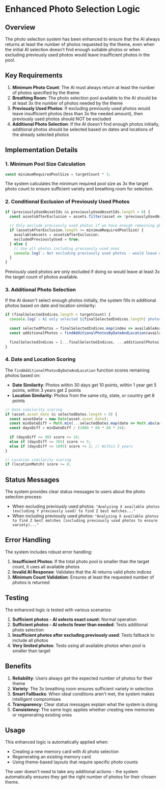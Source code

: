# Enhanced Photo Selection Logic

## Overview

The photo selection system has been enhanced to ensure that the AI always returns at least the number of photos requested by the theme, even when the initial AI selection doesn't find enough suitable photos or when excluding previously used photos would leave insufficient photos in the pool.

## Key Requirements

1. **Minimum Photo Count**: The AI must always return at least the number of photos specified by the theme
2. **Breathing Room**: The photo selection pool available to the AI should be at least 3x the number of photos needed by the theme
3. **Previously Used Photos**: If excluding previously used photos would leave insufficient photos (less than 3x the needed amount), then previously used photos should NOT be excluded
4. **Additional Photo Selection**: If the AI doesn't find enough photos initially, additional photos should be selected based on dates and locations of the already selected photos

## Implementation Details

### 1. Minimum Pool Size Calculation

```javascript
const minimumRequiredPoolSize = targetCount * 3;
```

The system calculates the minimum required pool size as 3x the target photo count to ensure sufficient variety and breathing room for selection.

### 2. Conditional Exclusion of Previously Used Photos

```javascript
if (previouslyUsedAssetIds && previouslyUsedAssetIds.length > 0) {
  const assetsAfterExclusion = assets.filter(asset => !previouslyUsedAssetIds.includes(asset.id));
  
  // Only exclude previously used photos if we have enough remaining photos
  if (assetsAfterExclusion.length >= minimumRequiredPoolSize) {
    availableAssets = assetsAfterExclusion;
    excludedPreviouslyUsed = true;
  } else {
    // Use all photos including previously used ones
    console.log(`⚠️ Not excluding previously used photos - would leave only ${assetsAfterExclusion.length} photos, need at least ${minimumRequiredPoolSize} for breathing room.`);
  }
}
```

Previously used photos are only excluded if doing so would leave at least 3x the target count of photos available.

### 3. Additional Photo Selection

If the AI doesn't select enough photos initially, the system fills in additional photos based on date and location similarity:

```javascript
if (finalSelectedIndices.length < targetCount) {
  console.log(`⚠️ AI only selected ${finalSelectedIndices.length} photos, need ${targetCount}. Filling in additional photos based on dates and locations...`);
  
  const selectedPhotos = finalSelectedIndices.map(index => availableAssets[index]).filter(Boolean);
  const additionalPhotos = findAdditionalPhotosByDateAndLocation(availableAssets, selectedPhotos, targetCount - finalSelectedIndices.length, finalSelectedIndices);
  
  finalSelectedIndices = [...finalSelectedIndices, ...additionalPhotos];
}
```

### 4. Date and Location Scoring

The `findAdditionalPhotosByDateAndLocation` function scores remaining photos based on:

- **Date Similarity**: Photos within 30 days get 10 points, within 1 year get 5 points, within 3 years get 2 points
- **Location Similarity**: Photos from the same city, state, or country get 8 points

```javascript
// Date similarity scoring
if (asset.asset_date && selectedDates.length > 0) {
  const assetDate = new Date(asset.asset_date);
  const minDateDiff = Math.min(...selectedDates.map(date => Math.abs(assetDate - date)));
  const daysDiff = minDateDiff / (1000 * 60 * 60 * 24);
  
  if (daysDiff <= 30) score += 10;
  else if (daysDiff <= 365) score += 5;
  else if (daysDiff <= 1095) score += 2; // Within 3 years
}

// Location similarity scoring
if (locationMatch) score += 8;
```

## Status Messages

The system provides clear status messages to users about the photo selection process:

- When excluding previously used photos: `"Analyzing X available photos (excluding Y previously used) to find Z best matches..."`
- When including previously used photos: `"Analyzing X available photos to find Z best matches (including previously used photos to ensure variety)..."`

## Error Handling

The system includes robust error handling:

1. **Insufficient Photos**: If the total photo pool is smaller than the target count, it uses all available photos
2. **Invalid AI Response**: Validates that the AI returns valid photo indices
3. **Minimum Count Validation**: Ensures at least the requested number of photos is returned

## Testing

The enhanced logic is tested with various scenarios:

1. **Sufficient photos - AI selects exact count**: Normal operation
2. **Sufficient photos - AI selects fewer than needed**: Tests additional photo selection
3. **Insufficient photos after excluding previously used**: Tests fallback to include all photos
4. **Very limited photos**: Tests using all available photos when pool is smaller than target

## Benefits

1. **Reliability**: Users always get the expected number of photos for their theme
2. **Variety**: The 3x breathing room ensures sufficient variety in selection
3. **Smart Fallbacks**: When ideal conditions aren't met, the system makes intelligent compromises
4. **Transparency**: Clear status messages explain what the system is doing
5. **Consistency**: The same logic applies whether creating new memories or regenerating existing ones

## Usage

This enhanced logic is automatically applied when:

- Creating a new memory card with AI photo selection
- Regenerating an existing memory card
- Using theme-based layouts that require specific photo counts

The user doesn't need to take any additional actions - the system automatically ensures they get the right number of photos for their chosen theme.
